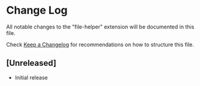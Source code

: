 # Change Log

All notable changes to the "file-helper" extension will be documented in this file.

Check [Keep a Changelog](http://keepachangelog.com/) for recommendations on how to structure this file.

## [Unreleased]

- Initial release